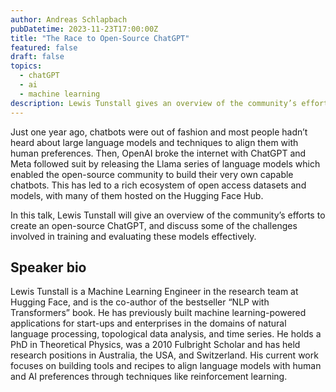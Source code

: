 ```yaml
---
author: Andreas Schlapbach
pubDatetime: 2023-11-23T17:00:00Z
title: "The Race to Open-Source ChatGPT"
featured: false
draft: false
topics:
  - chatGPT
  - ai
  - machine learning
description: Lewis Tunstall gives an overview of the community’s efforts to create an open-source ChatGPT, and discusses some of the challenges involved in training and evaluating these models effectively.
---
```


Just one year ago, chatbots were out of fashion and most people hadn’t heard about large language models and techniques to align them with human preferences. Then, OpenAI broke the internet with ChatGPT and Meta followed suit by releasing the Llama series of language models which enabled the open-source community to build their very own capable chatbots. This has led to a rich ecosystem of open access datasets and models, with many of them hosted on the Hugging Face Hub.

In this talk, Lewis Tunstall will give an overview of the community’s efforts to create an open-source ChatGPT, and discuss some of the challenges involved in training and evaluating these models effectively.

## Speaker bio

Lewis Tunstall is a Machine Learning Engineer in the research team at Hugging Face, and is the co-author of the bestseller “NLP with Transformers” book. He has previously built machine learning-powered applications for start-ups and enterprises in the domains of natural language processing, topological data analysis, and time series. He holds a PhD in Theoretical Physics, was a 2010 Fulbright Scholar and has held research positions in Australia, the USA, and Switzerland. His current work focuses on building tools and recipes to align language models with human and AI preferences through techniques like reinforcement learning.
